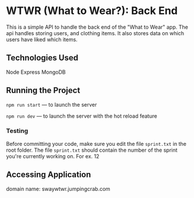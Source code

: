 # WTWR (What to Wear?): Back End

This is a simple API to handle the back end of the "What to Wear" app. The api handles storing users, and clothing items. It also stores data on which users have liked which items.

## Technologies Used

Node
Express
MongoDB

## Running the Project

`npm run start` — to launch the server

`npm run dev` — to launch the server with the hot reload feature

### Testing

Before committing your code, make sure you edit the file `sprint.txt` in the root folder. The file `sprint.txt` should contain the number of the sprint you're currently working on. For ex. 12

## Accessing Application

domain name: swaywtwr.jumpingcrab.com
